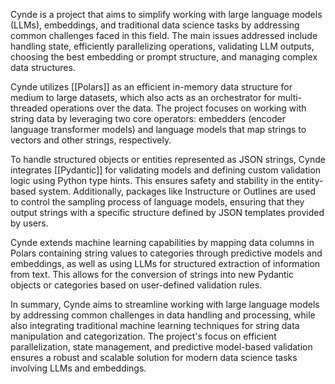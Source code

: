 
Cynde is a project that aims to simplify working with large language models (LLMs), embeddings, and traditional data science tasks by addressing common challenges faced in this field. The main issues addressed include handling state, efficiently parallelizing operations, validating LLM outputs, choosing the best embedding or prompt structure, and managing complex data structures.

Cynde utilizes [[Polars]] as an efficient in-memory data structure for medium to large datasets, which also acts as an orchestrator for multi-threaded operations over the data. The project focuses on working with string data by leveraging two core operators: embedders (encoder language transformer models) and language models that map strings to vectors and other strings, respectively.

To handle structured objects or entities represented as JSON strings, Cynde integrates [[Pydantic]] for validating models and defining custom validation logic using Python type hints. This ensures safety and stability in the entity-based system. Additionally, packages like Instructure or Outlines are used to control the sampling process of language models, ensuring that they output strings with a specific structure defined by JSON templates provided by users.

Cynde extends machine learning capabilities by mapping data columns in Polars containing string values to categories through predictive models and embeddings, as well as using LLMs for structured extraction of information from text. This allows for the conversion of strings into new Pydantic objects or categories based on user-defined validation rules.

In summary, Cynde aims to streamline working with large language models by addressing common challenges in data handling and processing, while also integrating traditional machine learning techniques for string data manipulation and categorization. The project's focus on efficient parallelization, state management, and predictive model-based validation ensures a robust and scalable solution for modern data science tasks involving LLMs and embeddings.


